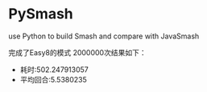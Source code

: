 PySmash
=======

use Python to build Smash and compare with JavaSmash

完成了Easy8的模式
2000000次结果如下：
- 耗时:502.247913057
- 平均回合:5.5380235